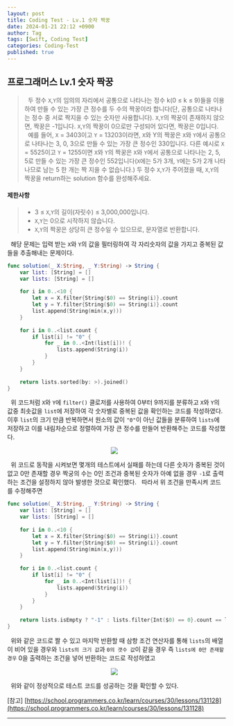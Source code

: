 ```yaml
---
layout: post
title: Coding Test - Lv.1 숫자 짝꿍
date: 2024-01-21 22:12 +0900
author: Tag
tags: [Swift, Coding Test]
categories: Coding-Test
published: true
---
```

<h2> 프로그래머스 Lv.1 숫자 짝꿍 </h2>

<blockquote>
&nbsp; 두 정수 <code>X</code>,<code>Y</code>의 임의의 자리에서 공통으로 나타나는 정수 k(0 ≤ k ≤ 9)들을 이용하여 만들 수 있는 가장 큰 정수를 두 수의 짝꿍이라 합니다(단, 공통으로 나타나는 정수 중 서로 짝지을 수 있는 숫자만 사용합니다). <code>X</code>,<code>Y</code>의 짝꿍이 존재하지 않으면, 짝꿍은 -1입니다. <code>X</code>,<code>Y</code>의 짝꿍이 0으로만 구성되어 있다면, 짝꿍은 0입니다. <br>
&nbsp; 예를 들어, <code>X</code> = 3403이고 <code>Y</code> = 13203이라면, <code>X</code>와 Y의 짝꿍은 <code>X</code>와 <code>Y</code>에서 공통으로 나타나는 3, 0, 3으로 만들 수 있는 가장 큰 정수인 330입니다. 다른 예시로 <code>X</code> = 5525이고 <code>Y</code> = 1255이면 <code>X</code>와 <code>Y</code>의 짝꿍은 <code>X</code>와 <code>Y</code>에서 공통으로 나타나는 2, 5, 5로 만들 수 있는 가장 큰 정수인 552입니다(<code>X</code>에는 5가 3개, <code>Y</code>에는 5가 2개 나타나므로 남는 5 한 개는 짝 지을 수 없습니다.)
두 정수 <code>X</code>,<code>Y</code>가 주어졌을 때, <code>X</code>,<code>Y</code>의 짝꿍을 return하는 solution 함수를 완성해주세요. </br>
</blockquote>

<h4> 제한사항 </h4>

<blockquote>
<ul>
    <li> 3 ≤ <code>X</code>,<code>Y</code>의 길이(자릿수) ≤ 3,000,000입니다. </li>
    <li> <code>X</code>,<code>Y</code>는 0으로 시작하지 않습니다. </li>
    <li> <code>X</code>,<code>Y</code>의 짝꿍은 상당히 큰 정수일 수 있으므로, 문자열로 반환합니다. </li>
</ul>
</blockquote>

&nbsp; 해당 문제는 입력 받는 `X`와 `Y`의 값을 필터링하여 각 자리숫자의 값을 가지고 중복된 값들을 추출해내는 문제이다.

```swift
func solution(_ X:String, _ Y:String) -> String {
    var list: [String] = []
    var lists: [String] = []
    
    for i in 0..<10 {
        let x = X.filter{String($0) == String(i)}.count
        let y = Y.filter{String($0) == String(i)}.count
        list.append(String(min(x,y)))
    }
    
    for i in 0..<list.count {
        if list[i] != "0" {
            for _ in 0..<Int(list[i])! {
                lists.append(String(i))
            }
        }
    }
    
    return lists.sorted(by: >).joined()
}
```

&nbsp; 위 코드처럼 `X`와 `Y`에 `filter()` 클로저를 사용하여 0부터 9까지를 분류하고 `X`와 `Y`의 값중 최솟값을 `list`에 저장하여 각 숫자별로 중복된 값을 확인하는 코드를 작성하였다. 이후 `list`의 크기 만큼 반복하면서 원소의 값이 `"0"`이 아닌 값들을 분류하여 `lists`에 저장하고 이를 내림차순으로 정렬하여 가장 큰 정수를 만들어 반환해주는 코드를 작성했다.

<div style="display: flex; justify-content: center; align-items: center;">
  <img src="https://onedrive.live.com/embed?resid=1C2ED43779C10D71%21357&authkey=%21AKUI8LzQBhExvCQ&width=1646&height=1042" style="margin-right: 10px;">
</div>

&nbsp; 위 코드로 동작을 시켜보면 몇개의 테스트에서 실패를 하는데 다른 숫자가 중복된 것이 없고 0만 존재할 경우 짝궁의 수는 0인 조건과 중복된 숫자가 아예 없을 경우 `-1`로 출력하는 조건을 설정하지 않아 발생한 것으로 확인했다.
&nbsp; 따라서 위 조건을 만족시켜 코드를 수정해주면 

```swift
func solution(_ X:String, _ Y:String) -> String {
    var list: [String] = []
    var lists: [String] = []
    
    for i in 0..<10 {
        let x = X.filter{String($0) == String(i)}.count
        let y = Y.filter{String($0) == String(i)}.count
        list.append(String(min(x,y)))
    }
    
    for i in 0..<list.count {
        if list[i] != "0" {
            for _ in 0..<Int(list[i])! {
                lists.append(String(i))
            }
        }
    }
    
    return lists.isEmpty ? "-1" : lists.filter{Int($0) == 0}.count == lists.count ? "0" : lists.sorted(by: >).joined()
}
```

&nbsp; 위와 같은 코드로 짤 수 있고 마지막 반환할 때 삼항 조건 연산자를 통해 `lists`의 배열이 비어 있을 경우와 `lists의 크기 값`과 `0의 갯수 값`이 같을 경우 즉 `lists에 0만 존재할 경우` 0을 출력하는 조건을 넣어 반환하는 코드로 작성하였고

<div style="display: flex; justify-content: center; align-items: center;">
  <img src="https://onedrive.live.com/embed?resid=1C2ED43779C10D71%21356&authkey=%21ANDhFXeboLi9ZsU&width=1642&height=1036" style="margin-right: 10px;">
</div>

&nbsp; 위와 같이 정상적으로 테스트 코드를 성공하는 것을 확인할 수 있다.

[참고]
[https://school.programmers.co.kr/learn/courses/30/lessons/131128](https://school.programmers.co.kr/learn/courses/30/lessons/131128)

-----
